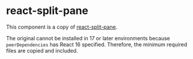 # react-split-pane

This component is a copy of [react-split-pane](https://github.com/tomkp/react-split-pane).

The original cannot be installed in 17 or later environments because `peerDependencies` has React 16 specified. Therefore, the minimum required files are copied and included.

